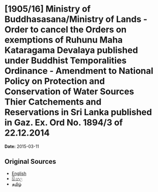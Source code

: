 # [1905/16] Ministry of Buddhasasana/Ministry of Lands - Order to cancel the Orders on exemptions of Ruhunu Maha Kataragama Devalaya published under Buddhist Temporalities Ordinance - Amendment to National Policy on Protection and Conservation of Water Sources Thier Catchements and Reservations in Sri Lanka published in Gaz. Ex. Ord No. 1894/3 of 22.12.2014

**Date:** 2015-03-11

## Original Sources

- [English](https://documents.gov.lk/view/extra-gazettes/2015/3/1905-16_E.pdf)
- [සිංහල](https://documents.gov.lk/view/extra-gazettes/2015/3/1905-16_S.pdf)
- [தமிழ்](https://documents.gov.lk/view/extra-gazettes/2015/3/1905-16_T.pdf)
